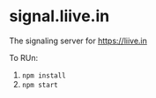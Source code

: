 # signal.liive.in
The signaling server for https://liive.in   

To RUn: 
1. `npm install`
2. `npm start`
